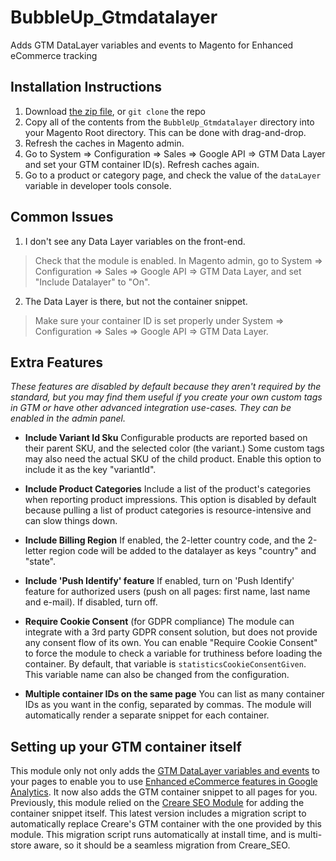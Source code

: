 # BubbleUp_Gtmdatalayer
Adds GTM DataLayer variables and events to Magento for Enhanced eCommerce tracking

## Installation Instructions
1. Download [the zip file], or `git clone` the repo
2. Copy all of the contents from the `BubbleUp_Gtmdatalayer` directory into your Magento Root directory. This can be done with drag-and-drop.
3. Refresh the caches in Magento admin.
4. Go to System => Configuration => Sales => Google API => GTM Data Layer and set your GTM container ID(s). Refresh caches again.
5. Go to a product or category page, and check the value of the `dataLayer` variable in developer tools console.

## Common Issues
1. I don't see any Data Layer variables on the front-end.
> Check that the module is enabled. In Magento admin, go to System => Configuration => Sales => Google API => GTM Data Layer, and set "Include Datalayer" to "On".
2. The Data Layer is there, but not the container snippet.
> Make sure your container ID is set properly under System => Configuration => Sales => Google API => GTM Data Layer.

## Extra Features
*These features are disabled by default because they aren't required by the standard, but you may find them useful if you create your own custom tags in GTM or have other advanced integration use-cases. They can be enabled in the admin panel.*
* **Include Variant Id Sku**
Configurable products are reported based on their parent SKU, and the selected color (the variant.) Some custom tags may also need the actual SKU of the child product. Enable this option to include it as the key "variantId".

* **Include Product Categories**
Include a list of the product's categories when reporting product impressions. This option is disabled by default because pulling a list of product categories is resource-intensive and can slow things down.

* **Include Billing Region**
If enabled, the 2-letter country code, and the 2-letter region code will be added to the datalayer as keys "country" and "state".

* **Include 'Push Identify' feature**
If enabled, turn on 'Push Identify' feature for authorized users (push on all pages: first name, last name and e-mail). If disabled, turn off.

* **Require Cookie Consent** (for GDPR compliance)
The module can integrate with a 3rd party GDPR consent solution, but does not provide any consent flow of its own. You can enable "Require Cookie Consent" to force the module to check a variable for truthiness before loading the container. By default, that variable is `statisticsCookieConsentGiven`. This variable name can also be changed from the configuration.

* **Multiple container IDs on the same page**
You can list as many container IDs as you want in the config, separated by commas. The module will automatically render a separate snippet for each container.

## Setting up your GTM container itself
This module only not only adds the [GTM DataLayer variables and events] to your pages to enable you to use [Enhanced eCommerce features in Google Analytics]. It now also adds the GTM container snippet to all pages for you.
Previously, this module relied on the [Creare SEO Module] for adding the container snippet itself. This latest version includes a migration script to automatically replace Creare's GTM container with the one provided by this module. This migration script runs automatically at install time, and is multi-store aware, so it should be a seamless migration from Creare_SEO.

[the zip file]: https://github.com/bubbleupdev/BubbleUp_Gtmdatalayer/archive/master.zip
[Creare SEO Module]: https://github.com/adampmoss/CreareSEO
[GTM DataLayer variables and events]: https://developers.google.com/tag-manager/enhanced-ecommerce
[Enhanced eCommerce features in Google Analytics]: https://support.google.com/analytics/answer/6014841?hl=en
[product impressions]: https://developers.google.com/tag-manager/enhanced-ecommerce#product-impressions
